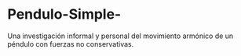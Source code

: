 # Pendulo-Simple-
Una investigación informal y personal del movimiento armónico de un péndulo con fuerzas no conservativas. 
